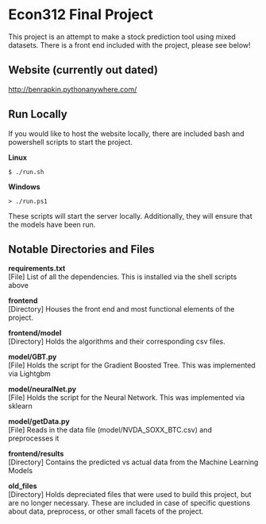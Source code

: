# Econ312 Final Project  

This project is an attempt to make a stock prediction tool using mixed datasets.
There is a front end included with the project, please see below!  

## **Website (currently out dated)**  
http://benrapkin.pythonanywhere.com/

## **Run Locally**  
If you would like to host the website locally, there are included bash and powershell scripts to start the project.  

**Linux**  
```
$ ./run.sh  
```
**Windows**  
```
> ./run.ps1 
``` 

These scripts will start the server locally. Additionally, they will ensure that the models have been run.

## **Notable Directories and Files**

**requirements.txt**  
[File] List of all the dependencies. This is installed via the shell scripts above

**frontend**  
[Directory] Houses the front end and most functional elements of the project. 

**frontend/model**  
[Directory] Holds the algorithms and their corresponding csv files.

**model/GBT.py**  
[File] Holds the script for the Gradient Boosted Tree. This was implemented via Lightgbm

**model/neuralNet.py**  
[File] Holds the script for the Neural Network. This was implemented via sklearn

**model/getData.py**  
[File] Reads in the data file (model/NVDA_SOXX_BTC.csv) and preprocesses it
 
**frontend/results**   
[Directory] Contains the predicted vs actual data from the Machine Learning Models
 
**old_files**  
[Directory] Holds depreciated files that were used to build this project, but are no longer necessary. These are included in case of specific questions about data, preprocess, or other small facets of the project. 








